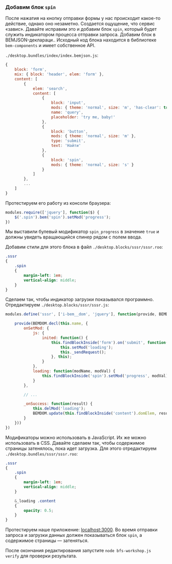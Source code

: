 ### Добавим блок `spin`

После нажатия на кнопку отправки формы у нас происходит какое-то действие, однако оно незаметно. Создается ощущение, что сервис «завис».
Давайте исправим это и добавим блок `spin`, который будет служить индикатором процесса отправки запроса. Добавим блок в BEMJSON-деклараци.. Исходный код блока находится в библиотеке `bem-components` и имеет собственное API.

```./desktop.bundles/index/index.bemjson.js```:

```js
{
    block: 'form',
    mix: { block: 'header', elem: 'form' },
    content: [
        {
            elem: 'search',
            content: [
                {
                    block: 'input',
                    mods: { theme: 'normal', size: 'm', 'has-clear': true },
                    name: 'query',
                    placeholder: 'try me, baby!'
                },
                {
                    block: 'button',
                    mods: { theme: 'normal', size: 'm' },
                    type: 'submit',
                    text: 'Найти'
                },
                {
                    block: 'spin',
                    mods: { theme: 'normal', size: 's' }
                }
            ]
        },
        ...
    ]
}
```

Протестируем его работу из консоли браузера:

```js
modules.require(['jquery'], function($) {
    $('.spin').bem('spin').setMod('progress');
})
```

Мы выставили булевый модификатор `spin_progress` в значение `true` и должны увидеть вращающийся спинер рядом с полем ввода.

Добавим стили для этого блока в файл `./desktop.blocks/sssr/sssr.roo`:

```css
.sssr
{
    .spin
    {
        margin-left: 1em;
        vertical-align: middle;
    }
}
```

Сделаем так, чтобы индикатор загрузки показывался программно. Отредактируем `./desktop.blocks/sssr/sssr.js`:

```js
modules.define('sssr', ['i-bem__dom', 'jquery'], function(provide, BEMDOM, $) {

    provide(BEMDOM.decl(this.name, {
        onSetMod: {
            js: {
                inited: function() {
                    this.findBlockInside('form').on('submit', function() {
                        this.setMod('loading');
                        this._sendRequest();
                    }, this);
                }
            },
            loading: function(modName, modVal) {
                this.findBlockInside('spin').setMod('progress', modVal);
            }
        },

        // ...

        _onSuccess: function(result) {
            this.delMod('loading');
            BEMDOM.update(this.findBlockInside('content').domElem, result);
        }
    }))
})
```

Модификаторы можно использовать в JavaScript. Их же можно использовать в CSS. Давайте сделаем так, чтобы содержимое
страницы затенялось, пока идет загрузка. Для этого отредактируем `./desktop.bundles/sssr/sssr.roo`:

```css
.sssr
{
    .spin
    {
        margin-left: 1em;
        vertical-align: middle;
    }

    &_loading .content
    {
        opacity: 0.5;
    }
}
```

Протестируем наше приложение: [localhost:3000](http://localhost:3000/). Во время отправки запроса и загрузки данных
должен показываться блок `spin`, а содержимое страницы — затеняться.

После окончания редактирования запустите ```node bfs-workshop.js verify``` для проверки результата.

